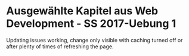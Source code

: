 # Ausgewählte Kapitel aus Web Development - SS 2017-Uebung 1

Updating issues working, change only visible with caching turned off or after plenty of times of refreshing the page.